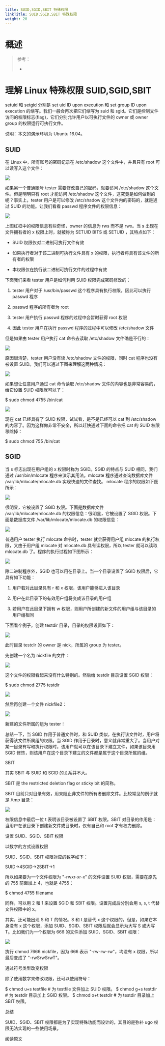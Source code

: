 ```yaml
---
title: SUID,SGID,SBIT 特殊权限
linkTitle: SUID,SGID,SBIT 特殊权限
weight: 20
---
```



# 概述

> 参考：
>
> -

# 理解 Linux 特殊权限 SUID,SGID,SBIT

setuid 和 setgid 分别是 set uid ID upon execution 和 set group ID upon execution 的缩写。我们一般会再次把它们缩写为 suid 和 sgid。它们是控制文件访问的权限标志(flag)，它们分别允许用户以可执行文件的 owner 或 owner group 的权限运行可执行文件。

说明：本文的演示环境为 Ubuntu 16.04。

## SUID

在 Linux 中，所有账号的密码记录在 /etc/shadow 这个文件中，并且只有 root 可以读写入这个文件：

![](https://notes-learning.oss-cn-beijing.aliyuncs.com/edkdwi/1616166799191-07205d29-3249-4724-802b-9d1427f5605a.png)

如果另一个普通账号 tester 需要修改自己的密码，就要访问 /etc/shadow 这个文件。但是明明只有 root 才能访问 /etc/shadow 这个文件，这究竟是如何做到的呢？事实上，tester 用户是可以修改 /etc/shadow 这个文件内的密码的，就是通过 SUID 的功能。让我们看看 passwd 程序文件的权限信息：

![](https://notes-learning.oss-cn-beijing.aliyuncs.com/edkdwi/1616166799212-45da6372-c8d7-4bb6-bae2-4b9c90c4c86e.png)

上图红框中的权限信息有些奇怪，owner 的信息为 rws 而不是 rwx。当 s 出现在文件拥有者的 x 权限上时，就被称为 SETUID BITS 或 SETUID ，其特点如下：

- SUID 权限仅对二进制可执行文件有效

- 如果执行者对于该二进制可执行文件具有 x 的权限，执行者将具有该文件的所有者的权限

- 本权限仅在执行该二进制可执行文件的过程中有效

下面我们来看 tester 用户是如何利用 SUID 权限完成密码修改的：

1. tester 用户对于 /usr/bin/passwd 这个程序具有执行权限，因此可以执行 passwd 程序

2. passwd 程序的所有者为 root

3. tester 用户执行 passwd 程序的过程中会暂时获得 root 权限

4. 因此 tester 用户在执行 passwd 程序的过程中可以修改 /etc/shadow 文件

但是如果由 tester 用户执行 cat 命令去读取 /etc/shadow 文件确是不行的：

![](https://notes-learning.oss-cn-beijing.aliyuncs.com/edkdwi/1616166799191-793208d8-f3ee-4818-9a19-cd083def0bf6.png)

原因很清楚，tester 用户没有读 /etc/shadow 文件的权限，同时 cat 程序也没有被设置 SUID。我们可以通过下图来理解这两种情况：

![](https://notes-learning.oss-cn-beijing.aliyuncs.com/edkdwi/1616166799223-3f313650-c990-4a0a-bdb9-6dfa9efe538f.png)

如果想让任意用户通过 cat 命令读取 /etc/shadow 文件的内容也是非常容易的，给它设置 SUID 权限就可以了：

$ sudo chmod 4755 /bin/cat

![](https://notes-learning.oss-cn-beijing.aliyuncs.com/edkdwi/1616166799251-47e701ba-439d-4414-862c-ec7e229a8924.png)

现在 cat 已经具有了 SUID 权限，试试看，是不是已经可以 cat 到 /etc/shadow 的内容了。因为这样做非常不安全，所以赶快通过下面的命令把 cat 的 SUID 权限移除掉：

$ sudo chmod 755 /bin/cat

## SGID

当 s 标志出现在用户组的 x 权限时称为 SGID。SGID 的特点与 SUID 相同，我们通过 /usr/bin/mlocate 程序来演示其用法。mlocate 程序通过查询数据库文件 /var/lib/mlocate/mlocate.db 实现快速的文件查找。 mlocate 程序的权限如下图所示：

![](https://notes-learning.oss-cn-beijing.aliyuncs.com/edkdwi/1616166799232-7e50eb71-b677-495e-a764-8d8f4646c801.png)

很明显，它被设置了 SGID 权限。下面是数据库文件 /var/lib/mlocate/mlocate.db 的权限信息：很明显，它被设置了 SGID 权限。下面是数据库文件 /var/lib/mlocate/mlocate.db 的权限信息：

![](https://notes-learning.oss-cn-beijing.aliyuncs.com/edkdwi/1616166799213-a5db060f-ae00-4861-b9dd-bf0f2dceb852.png)

普通用户 tester 执行 mlocate 命令时，tester 就会获得用户组 mlocate 的执行权限，又由于用户组 mlocate 对 mlocate.db 具有读权限，所以 tester 就可以读取 mlocate.db 了。程序的执行过程如下图所示：

![](https://notes-learning.oss-cn-beijing.aliyuncs.com/edkdwi/1616166799258-9b317569-d4c6-4a5c-af86-9f26d13b631f.png)

除二进制程序外，SGID 也可以用在目录上。当一个目录设置了 SGID 权限后，它具有如下功能：

1. 用户若对此目录具有 r 和 x 权限，该用户能够进入该目录

2. 用户在此目录下的有效用户组将变成该目录的用户组

3. 若用户在此目录下拥有 w 权限，则用户所创建的新文件的用户组与该目录的用户组相同

下面看个例子，创建 testdir 目录，目录的权限设置如下：

![](https://notes-learning.oss-cn-beijing.aliyuncs.com/edkdwi/1616166799241-5c3ef1da-c03c-44a9-9144-c8f85904ff8a.png)

此时目录 testdir 的 owner 是 nick，所属的 group 为 tester。

先创建一个名为 nickfile 的文件：

![](https://notes-learning.oss-cn-beijing.aliyuncs.com/edkdwi/1616166799231-455ac1fd-1fab-4787-8c4c-140299001f32.png)

这个文件的权限看起来没有什么特别的。然后给 testdir 目录设置 SGID 权限：

$ sudo chmod 2775 testdir

![](https://notes-learning.oss-cn-beijing.aliyuncs.com/edkdwi/1616166799270-a6affdad-ff72-4f8b-a52b-b5c30c33d7ad.png)

然后再创建一个文件 nickfile2：

![](https://notes-learning.oss-cn-beijing.aliyuncs.com/edkdwi/1616166799233-66f8ad3f-b6f4-4eb9-ae44-81c0459e6c8c.png)

新建的文件所属的组为 tester！

总结一下，当 SGID 作用于普通文件时，和 SUID 类似，在执行该文件时，用户将获得该文件所属组的权限。当 SGID 作用于目录时，意义就非常重大了。当用户对某一目录有写和执行权限时，该用户就可以在该目录下建立文件，如果该目录用 SGID 修饰，则该用户在这个目录下建立的文件都是属于这个目录所属的组。

SBIT

其实 SBIT 与 SUID 和 SGID 的关系并不大。

SBIT 是 the restricted deletion flag or sticky bit 的简称。

SBIT 目前只对目录有效，用来阻止非文件的所有者删除文件。比较常见的例子就是 /tmp 目录：

![](https://notes-learning.oss-cn-beijing.aliyuncs.com/edkdwi/1616166799256-b2169030-98e0-45b9-8092-f535177bb013.png)

权限信息中最后一位 t 表明该目录被设置了 SBIT 权限。SBIT 对目录的作用是：当用户在该目录下创建新文件或目录时，仅有自己和 root 才有权力删除。

设置 SUID、SGID、SBIT 权限

以数字的方式设置权限

SUID、SGID、SBIT 权限对应的数字如下：

SUID->4SGID->2SBIT->1

所以如果要为一个文件权限为 "-rwxr-xr-x" 的文件设置 SUID 权限，需要在原先的 755 前面加上 4，也就是 4755：

$ chmod 4755 filename

同样，可以用 2 和 1 来设置 SGID 和 SBIT 权限。设置完成后分别会用 s, s, t 代替文件权限中的 x。

其实，还可能出现 S 和 T 的情况。S 和 t 是替代 x 这个权限的，但是，如果它本身没有 x 这个权限，添加 SUID、SGID、SBIT 权限后就会显示为大写 S 或大写 T。比如我们为一个权限为 666 的文件添加 SUID、SGID、SBIT 权限：

![](https://notes-learning.oss-cn-beijing.aliyuncs.com/edkdwi/1616166799251-393acd61-c504-4ed7-8c1c-c58e7a2171f4.png)

执行 chmod 7666 nickfile，因为 666 表示 "-rw-rw-rw"，均没有 x 权限，所以最后变成了 "-rwSrwSrwT"。

通过符号类型改变权限

除了使用数字来修改权限，还可以使用符号：

$ chmod u+s testfile # 为 testfile 文件加上 SUID 权限。 $ chmod g+s testdir # 为 testdir 目录加上 SGID 权限。 $ chmod o+t testdir # 为 testdir 目录加上 SBIT 权限。

总结

SUID、SGID、SBIT 权限都是为了实现特殊功能而设计的，其目的是弥补 ugo 权限无法实现的一些使用场景。

阅读原文
